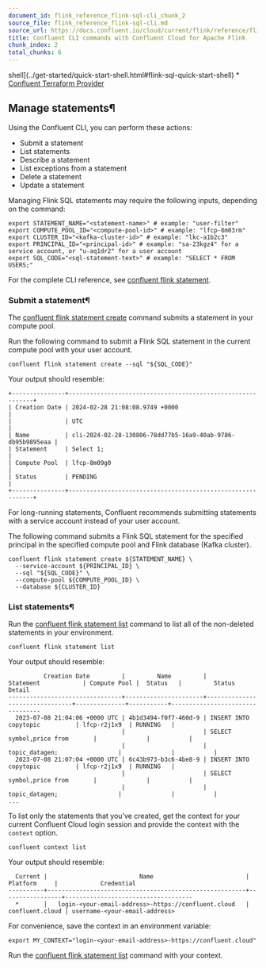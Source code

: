 ```yaml
---
document_id: flink_reference_flink-sql-cli_chunk_2
source_file: flink_reference_flink-sql-cli.md
source_url: https://docs.confluent.io/cloud/current/flink/reference/flink-sql-cli.html
title: Confluent CLI commands with Confluent Cloud for Apache Flink
chunk_index: 2
total_chunks: 6
---
```


shell](../get-started/quick-start-shell.html#flink-sql-quick-start-shell) * [Confluent Terraform Provider](https://registry.terraform.io/providers/confluentinc/confluent/latest/docs)

## Manage statements¶

Using the Confluent CLI, you can perform these actions:

  * Submit a statement
  * List statements
  * Describe a statement
  * List exceptions from a statement
  * Delete a statement
  * Update a statement

Managing Flink SQL statements may require the following inputs, depending on the command:

    export STATEMENT_NAME="<statement-name>" # example: "user-filter"
    export COMPUTE_POOL_ID="<compute-pool-id>" # example: "lfcp-8m03rm"
    export CLUSTER_ID="<kafka-cluster-id>" # example: "lkc-a1b2c3"
    export PRINCIPAL_ID="<principal-id>" # example: "sa-23kgz4" for a service account, or "u-aq1dr2" for a user account
    export SQL_CODE="<sql-statement-text>" # example: "SELECT * FROM USERS;"

For the complete CLI reference, see [confluent flink statement](https://docs.confluent.io/confluent-cli/current/command-reference/flink/statement/index.html).

### Submit a statement¶

The [confluent flink statement create](https://docs.confluent.io/confluent-cli/current/command-reference/flink/statement/confluent_flink_statement_create.html) command submits a statement in your compute pool.

Run the following command to submit a Flink SQL statement in the current compute pool with your user account.

    confluent flink statement create --sql "${SQL_CODE}"

Your output should resemble:

    +---------------+------------------------------------------------------------+
    | Creation Date | 2024-02-28 21:08:08.9749 +0000                             |
    |               | UTC                                                        |
    | Name          | cli-2024-02-28-130806-78dd77b5-16a9-40ab-9786-db95b9895eaa |
    | Statement     | Select 1;                                                  |
    | Compute Pool  | lfcp-8m09g0                                                |
    | Status        | PENDING                                                    |
    +---------------+------------------------------------------------------------+

For long-running statements, Confluent recommends submitting statements with a service account instead of your user account.

The following command submits a Flink SQL statement for the specified principal in the specified compute pool and Flink database (Kafka cluster).

    confluent flink statement create ${STATEMENT_NAME} \
      --service-account ${PRINCIPAL_ID} \
      --sql "${SQL_CODE}" \
      --compute-pool ${COMPUTE_POOL_ID} \
      --database ${CLUSTER_ID}

### List statements¶

Run the [confluent flink statement list](https://docs.confluent.io/confluent-cli/current/command-reference/flink/statement/confluent_flink_statement_list.html) command to list all of the non-deleted statements in your environment.

    confluent flink statement list

Your output should resemble:

              Creation Date         |         Name         |           Statement            | Compute Pool |  Status   |         Status Detail
    --------------------------------+----------------------+--------------------------------+--------------+-----------+---------------------------------
      2023-07-08 21:04:06 +0000 UTC | 4b1d3494-f0f7-460d-9 | INSERT INTO copytopic          | lfcp-r2j1x9  | RUNNING   |
                                    |                      | SELECT symbol,price from       |              |           |
                                    |                      | topic_datagen;                 |              |           |
      2023-07-08 21:07:04 +0000 UTC | 6c43b973-b3c6-4be8-9 | INSERT INTO copytopic          | lfcp-r2j1x9  | RUNNING   |
                                    |                      | SELECT symbol,price from       |              |           |
                                    |                      | topic_datagen;                 |              |           |
    ...

To list only the statements that you’ve created, get the context for your current Confluent Cloud login session and provide the context with the `context` option.

    confluent context list

Your output should resemble:

      Current |                          Name                          |    Platform     |            Credential
    ----------+--------------------------------------------------------+-----------------+------------------------------------
      *       |   login-<your-email-address>-https://confluent.cloud   | confluent.cloud | username-<your-email-address>

For convenience, save the context in an environment variable:

    export MY_CONTEXT="login-<your-email-address>-https://confluent.cloud"

Run the [confluent flink statement list](https://docs.confluent.io/confluent-cli/current/command-reference/flink/statement/confluent_flink_statement_list.html) command with your context.

